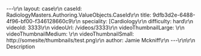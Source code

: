 ---\r\n
                layout: case\r\n
                caseId: RadiologyMasters.Authoring.ValueObjects.CaseId\r\n
                title: 9dfb3d2e-6488-4f96-bf00-f346128660c9\r\n
                speciality: [Cardiology\r\n
                difficulty: hard\r\n
                videoId: 3333\r\n
                videoUrl: /videos/3333\r\n
                videoThumbnailLarge: \r\n
                videoThumbnailMedium: \r\n
                videoThumbnailSmall: http://somesite/thumbnails/test.png\r\n
                author: Jamie Mckniff\r\n
                ---\r\n\r\n
                Description